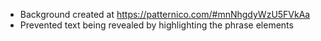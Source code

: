 * Background created at https://patternico.com/#mnNhgdyWzU5FVkAa
* Prevented text being revealed by highlighting the phrase elements
